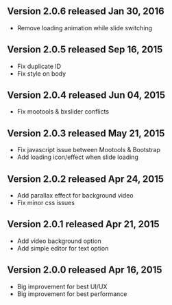 ## Version 2.0.6 released Jan 30, 2016

* Remove loading animation while slide switching

## Version 2.0.5 released Sep 16, 2015

* Fix duplicate ID
* Fix style on body

## Version 2.0.4 released Jun 04, 2015

* Fix mootools & bxslider conflicts

## Version 2.0.3 released May 21, 2015

* Fix javascript issue between Mootools & Bootstrap 
* Add loading icon/effect when slide loading

## Version 2.0.2 released Apr 24, 2015

* Add parallax effect for background video
* Fix minor css issues

## Version 2.0.1 released Apr 21, 2015

* Add video background option 
* Add simple editor for text option

## Version 2.0.0 released Apr 16, 2015

* Big improvement for best UI/UX 
* Big improvement for best performance 